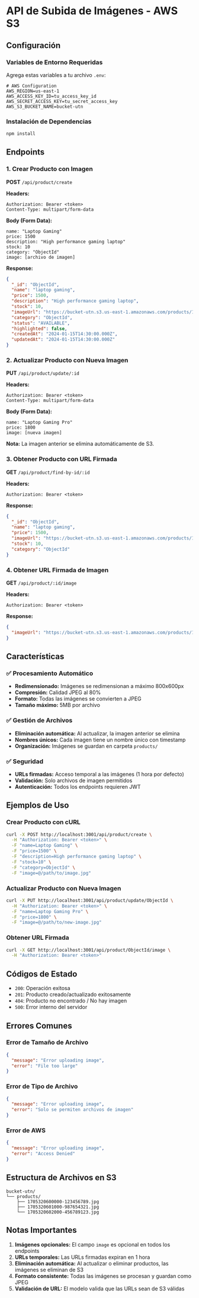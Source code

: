 # API de Subida de Imágenes - AWS S3

## Configuración

### Variables de Entorno Requeridas

Agrega estas variables a tu archivo `.env`:

```env
# AWS Configuration
AWS_REGION=us-east-1
AWS_ACCESS_KEY_ID=tu_access_key_id
AWS_SECRET_ACCESS_KEY=tu_secret_access_key
AWS_S3_BUCKET_NAME=bucket-utn
```

### Instalación de Dependencias

```bash
npm install
```

## Endpoints

### 1. Crear Producto con Imagen
**POST** `/api/product/create`

**Headers:**
```
Authorization: Bearer <token>
Content-Type: multipart/form-data
```

**Body (Form Data):**
```
name: "Laptop Gaming"
price: 1500
description: "High performance gaming laptop"
stock: 10
category: "ObjectId"
image: [archivo de imagen]
```

**Response:**
```json
{
  "_id": "ObjectId",
  "name": "laptop gaming",
  "price": 1500,
  "description": "High performance gaming laptop",
  "stock": 10,
  "imageUrl": "https://bucket-utn.s3.us-east-1.amazonaws.com/products/1234567890-123456789.jpg",
  "category": "ObjectId",
  "status": "AVAILABLE",
  "highlighted": false,
  "createdAt": "2024-01-15T14:30:00.000Z",
  "updatedAt": "2024-01-15T14:30:00.000Z"
}
```

### 2. Actualizar Producto con Nueva Imagen
**PUT** `/api/product/update/:id`

**Headers:**
```
Authorization: Bearer <token>
Content-Type: multipart/form-data
```

**Body (Form Data):**
```
name: "Laptop Gaming Pro"
price: 1800
image: [nueva imagen]
```

**Nota:** La imagen anterior se elimina automáticamente de S3.

### 3. Obtener Producto con URL Firmada
**GET** `/api/product/find-by-id/:id`

**Headers:**
```
Authorization: Bearer <token>
```

**Response:**
```json
{
  "_id": "ObjectId",
  "name": "laptop gaming",
  "price": 1500,
  "imageUrl": "https://bucket-utn.s3.us-east-1.amazonaws.com/products/1234567890-123456789.jpg?X-Amz-Algorithm=...",
  "stock": 10,
  "category": "ObjectId"
}
```

### 4. Obtener URL Firmada de Imagen
**GET** `/api/product/:id/image`

**Headers:**
```
Authorization: Bearer <token>
```

**Response:**
```json
{
  "imageUrl": "https://bucket-utn.s3.us-east-1.amazonaws.com/products/1234567890-123456789.jpg?X-Amz-Algorithm=..."
}
```

## Características

### ✅ **Procesamiento Automático**
- **Redimensionado:** Imágenes se redimensionan a máximo 800x600px
- **Compresión:** Calidad JPEG al 80%
- **Formato:** Todas las imágenes se convierten a JPEG
- **Tamaño máximo:** 5MB por archivo

### ✅ **Gestión de Archivos**
- **Eliminación automática:** Al actualizar, la imagen anterior se elimina
- **Nombres únicos:** Cada imagen tiene un nombre único con timestamp
- **Organización:** Imágenes se guardan en carpeta `products/`

### ✅ **Seguridad**
- **URLs firmadas:** Acceso temporal a las imágenes (1 hora por defecto)
- **Validación:** Solo archivos de imagen permitidos
- **Autenticación:** Todos los endpoints requieren JWT

## Ejemplos de Uso

### Crear Producto con cURL
```bash
curl -X POST http://localhost:3001/api/product/create \
  -H "Authorization: Bearer <token>" \
  -F "name=Laptop Gaming" \
  -F "price=1500" \
  -F "description=High performance gaming laptop" \
  -F "stock=10" \
  -F "category=ObjectId" \
  -F "image=@/path/to/image.jpg"
```

### Actualizar Producto con Nueva Imagen
```bash
curl -X PUT http://localhost:3001/api/product/update/ObjectId \
  -H "Authorization: Bearer <token>" \
  -F "name=Laptop Gaming Pro" \
  -F "price=1800" \
  -F "image=@/path/to/new-image.jpg"
```

### Obtener URL Firmada
```bash
curl -X GET http://localhost:3001/api/product/ObjectId/image \
  -H "Authorization: Bearer <token>"
```

## Códigos de Estado

- `200`: Operación exitosa
- `201`: Producto creado/actualizado exitosamente
- `404`: Producto no encontrado / No hay imagen
- `500`: Error interno del servidor

## Errores Comunes

### Error de Tamaño de Archivo
```json
{
  "message": "Error uploading image",
  "error": "File too large"
}
```

### Error de Tipo de Archivo
```json
{
  "message": "Error uploading image",
  "error": "Solo se permiten archivos de imagen"
}
```

### Error de AWS
```json
{
  "message": "Error uploading image",
  "error": "Access Denied"
}
```

## Estructura de Archivos en S3

```
bucket-utn/
└── products/
    ├── 1705320600000-123456789.jpg
    ├── 1705320601000-987654321.jpg
    └── 1705320602000-456789123.jpg
```

## Notas Importantes

1. **Imágenes opcionales:** El campo `image` es opcional en todos los endpoints
2. **URLs temporales:** Las URLs firmadas expiran en 1 hora
3. **Eliminación automática:** Al actualizar o eliminar productos, las imágenes se eliminan de S3
4. **Formato consistente:** Todas las imágenes se procesan y guardan como JPEG
5. **Validación de URL:** El modelo valida que las URLs sean de S3 válidas
